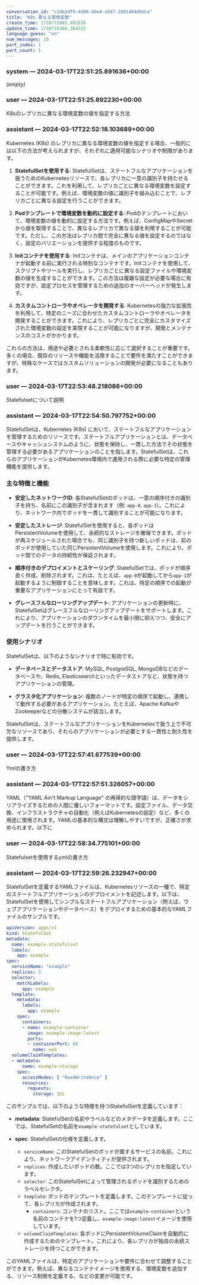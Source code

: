 ```yaml
---
conversation_id: "c14b2df9-4d08-4be4-a567-1801404d0dce"
title: "K8s 異なる環境変数"
create_time: 1710715885.891636
update_time: 1710716366.364332
language_guess: "en"
num_messages: 10
part_index: 1
part_count: 1
---
```


### system — 2024-03-17T22:51:25.891636+00:00

_(empty)_

### user — 2024-03-17T22:51:25.892230+00:00

K8sのレプリカに異なる環境変数の値を指定する方法

### assistant — 2024-03-17T22:52:18.103689+00:00

Kubernetes (K8s) のレプリカに異なる環境変数の値を指定する場合、一般的には以下の方法が考えられますが、それぞれに適用可能なシナリオや制限があります。

1. **StatefulSetを使用する**: StatefulSetは、ステートフルなアプリケーションを扱うためのKubernetesリソースで、各レプリカに一意の識別子を持たせることができます。これを利用して、レプリカごとに異なる環境変数を設定することが可能です。例えば、環境変数の値に識別子を組み込むことで、レプリカごとに異なる設定を行うことができます。

2. **Podテンプレートで環境変数を動的に設定する**: Podのテンプレートにおいて、環境変数の値を動的に設定する方法です。例えば、ConfigMapやSecretから値を取得することで、異なるレプリカで異なる値を利用することが可能です。ただし、この方法はレプリカ間で完全に異なる値を設定するのではなく、設定のバリエーションを提供する程度のものです。

3. **Initコンテナを使用する**: Initコンテナは、メインのアプリケーションコンテナが起動する前に実行される特別なコンテナです。Initコンテナを使用して、スクリプトやツールを実行し、レプリカごとに異なる設定ファイルや環境変数の値を生成することができます。この方法は複雑な設定が必要な場合に有効ですが、設定プロセスを管理するための追加のオーバーヘッドが発生します。

4. **カスタムコントローラやオペレータを開発する**: Kubernetesの強力な拡張性を利用して、特定のニーズに合わせたカスタムコントローラやオペレータを開発することができます。これにより、レプリカごとに完全にカスタマイズされた環境変数の設定を実現することが可能になりますが、開発とメンテナンスのコストがかかります。

これらの方法は、用途や必要とされる柔軟性に応じて選択することが重要です。多くの場合、既存のリソースや機能を活用することで要件を満たすことができますが、特殊なケースではカスタムソリューションの開発が必要になることもあります。

### user — 2024-03-17T22:53:48.218086+00:00

Statefulsetについて説明

### assistant — 2024-03-17T22:54:50.797752+00:00

StatefulSetは、Kubernetes (K8s) において、ステートフルなアプリケーションを管理するためのリソースです。ステートフルアプリケーションとは、データベースやキャッシュシステムのように、状態を保持し、一貫した方法でその状態を管理する必要があるアプリケーションのことを指します。StatefulSetは、これらのアプリケーションがKubernetes環境内で運用される際に必要な特定の管理機能を提供します。

### 主な特徴と機能

- **安定したネットワークID**: 各StatefulSetのポッドは、一意の順序付きの識別子を持ち、名前にこの識別子が含まれます（例: `app-0`, `app-1`）。これにより、ネットワーク内でポッドを一貫して識別することが可能になります。

- **安定したストレージ**: StatefulSetを使用すると、各ポッドはPersistentVolumeを使用して、永続的なストレージを確保できます。ポッドが再スケジュールされた場合でも、同じ識別子を持つ新しいポッドは、前のポッドが使用していた同じPersistentVolumeを使用します。これにより、ポッド間でのデータの持続性が保証されます。

- **順序付きのデプロイメントとスケーリング**: StatefulSetでは、ポッドが順序良く作成、削除されます。これは、たとえば、`app-0`が起動してから`app-1`が起動するように制御することを意味します。これは、特定の順序での起動が重要なアプリケーションにとって有益です。

- **グレースフルなローリングアップデート**: アプリケーションの更新時に、StatefulSetはグレースフルなローリングアップデートをサポートします。これにより、アプリケーションのダウンタイムを最小限に抑えつつ、安全にアップデートを行うことができます。

### 使用シナリオ

StatefulSetは、以下のようなシナリオで特に有効です。

- **データベースとデータストア**: MySQL, PostgreSQL, MongoDBなどのデータベースや、Redis, Elasticsearchといったデータストアなど、状態を持つアプリケーションの管理。

- **クラスタ化アプリケーション**: 複数のノードが特定の順序で起動し、連携して動作する必要があるアプリケーション。たとえば、Apache KafkaやZookeeperなどの分散システムが該当します。

StatefulSetは、ステートフルなアプリケーションをKubernetesで扱う上で不可欠なリソースであり、それらのアプリケーションが必要とする一貫性と耐久性を提供します。

### user — 2024-03-17T22:57:41.677539+00:00

Ymlの書き方

### assistant — 2024-03-17T22:57:51.326057+00:00

YAML（"YAML Ain't Markup Language" の再帰的な頭字語）は、データをシリアライズするための人間に優しいフォーマットです。設定ファイル、データ交換、インフラストラクチャの自動化（例えばKubernetesの設定）など、多くの用途に使用されます。YAMLの基本的な構文は理解しやすいですが、正確さが求められます。以下に

### user — 2024-03-17T22:58:34.775101+00:00

Statefulsetを使用するymlの書き方

### assistant — 2024-03-17T22:59:26.232947+00:00

StatefulSetを定義するYAMLファイルは、Kubernetesリソースの一種で、特定のステートフルアプリケーションのデプロイメントを記述します。以下は、StatefulSetを使用してシンプルなステートフルアプリケーション（例えば、ウェブアプリケーションやデータベース）をデプロイするための基本的なYAMLファイルのサンプルです。

```yaml
apiVersion: apps/v1
kind: StatefulSet
metadata:
  name: example-statefulset
  labels:
    app: example
spec:
  serviceName: "example"
  replicas: 3
  selector:
    matchLabels:
      app: example
  template:
    metadata:
      labels:
        app: example
    spec:
      containers:
      - name: example-container
        image: example-image:latest
        ports:
        - containerPort: 80
          name: web
  volumeClaimTemplates:
  - metadata:
      name: example-storage
    spec:
      accessModes: [ "ReadWriteOnce" ]
      resources:
        requests:
          storage: 1Gi
```

このサンプルでは、以下のような特徴を持つStatefulSetを定義しています：

- **metadata**: StatefulSetの名前やラベルなどのメタデータを定義します。ここでは、StatefulSetの名前を`example-statefulset`としています。

- **spec**: StatefulSetの仕様を定義します。
  - `serviceName`: このStatefulSetのポッドが属するサービスの名前。これにより、ネットワークアイデンティティが提供されます。
  - `replicas`: 作成したいポッドの数。ここでは3つのレプリカを指定しています。
  - `selector`: このStatefulSetによって管理されるポッドを識別するためのラベルセレクタ。
  - `template`: ポッドのテンプレートを定義します。このテンプレートに従って、各レプリカが作成されます。
    - `containers`: コンテナのリスト。ここでは`example-container`という名前のコンテナを1つ定義し、`example-image:latest`イメージを使用しています。
  - `volumeClaimTemplates`: 各ポッドにPersistentVolumeClaimを自動的に作成するためのテンプレート。これにより、各レプリカが独自の永続ストレージを持つことができます。

このYAMLファイルは、特定のアプリケーションや要件に合わせて調整することができます。例えば、異なるコンテナイメージを使用する、環境変数を追加する、リソース制限を定義する、などの変更が可能です。
